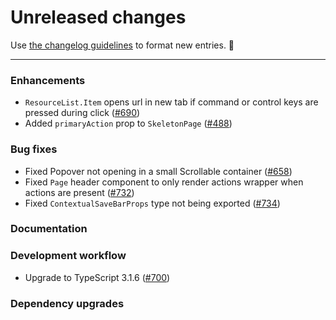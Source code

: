 # Unreleased changes

Use [the changelog guidelines](https://git.io/polaris-changelog-guidelines) to format new entries. 💜

---

### Enhancements

- `ResourceList.Item` opens url in new tab if command or control keys are pressed during click ([#690](https://github.com/Shopify/polaris-react/pull/690))
- Added `primaryAction` prop to `SkeletonPage` ([#488](https://github.com/Shopify/polaris-react/pull/488))

### Bug fixes

- Fixed Popover not opening in a small Scrollable container ([#658](https://github.com/Shopify/polaris-react/pull/658))
- Fixed `Page` header component to only render actions wrapper when actions are present ([#732](https://github.com/Shopify/polaris-react/pull/732))
- Fixed `ContextualSaveBarProps` type not being exported ([#734](https://github.com/Shopify/polaris-react/pull/734))

### Documentation

### Development workflow

- Upgrade to TypeScript 3.1.6 ([#700](https://github.com/Shopify/polaris-react/pull/700))

### Dependency upgrades
